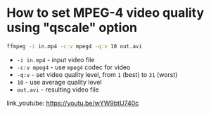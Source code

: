 # How to set MPEG-4 video quality using "qscale" option

```bash
ffmpeg -i in.mp4 -c:v mpeg4 -q:v 10 out.avi
```

- `-i in.mp4` - input video file
- `-c:v mpeg4` - use `mpeg4` codec for video
- `-q:v` - set video quality level, from `1` (best) to `31` (worst)
- `10` - use average quality level
- `out.avi` - resulting video file


link_youtube: https://youtu.be/wYW9btU740c
